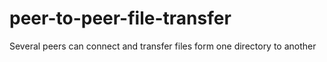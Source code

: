 # peer-to-peer-file-transfer
Several peers can connect and transfer files form one directory to another
